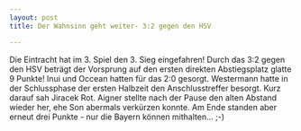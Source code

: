 ```yaml
---
layout: post
title: Der Wahnsinn geht weiter- 3:2 gegen den HSV

---
```


Die Eintracht hat im 3. Spiel den 3. Sieg eingefahren! Durch das 3:2 gegen den HSV beträgt der Vorsprung auf den ersten direkten Abstiegsplatz glatte 9 Punkte! Inui und Occean hatten für das 2:0 gesorgt. Westermann hatte in der Schlussphase der ersten Halbzeit den Anschlusstreffer besorgt. Kurz darauf sah Jiracek Rot. Aigner stellte nach der Pause den alten Abstand wieder her, ehe Son abermals verkürzen konnte. Am Ende standen aber erneut drei Punkte - nur die Bayern können mithalten... ;-)


